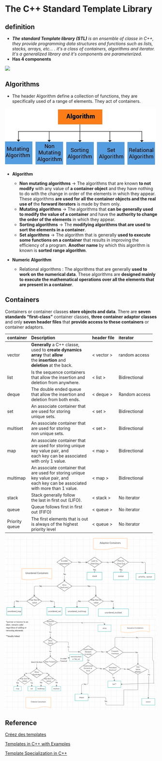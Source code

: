 # The C++ Standard Template Library
## definition
* _**The standard Template library (STL)** is an ensemble of classe in C++, they provide programming data structures and functions
such as lists, stacks, arrays, etc... . it's a class of containers, algorithms and iterator. It's a generalized library and
it's components are parameterized._
* **Has 4 components**

<img src="https://d1m75rqqgidzqn.cloudfront.net/wp-data/2021/03/23180546/23-1024x332.png" width="500">

## Algorithms
* The header Algorithm define a collection of functions, they are specifically used of a range of elements. They act of
containers.

![](img/algorithm-1.jpg)

* **Algorithm**

  * **Non mutating algorithms** → The algorithms that are known **to not modify** with any value of **a container object** and 
  they have nothing to do with the change in order of the elements in which they appear.
  These algorithms **are used for all the container objects and the real use of** the **forward iterators** is made by them only.
  * **Mutating algorithms** → The algorithms that **can be generally used to modify the value of a container** and have the
  **authority to change the order of the elements** in which they appear.
  * **Sorting algorithms** → The **modifying algorithms that are used to sort the elements in a container**.
  * **Set algorithms** → The algorithm that is generally **used to execute some functions on a container** that 
  results in improving the efficiency of a program. **Another name** by which this algorithm is known is **sorted range algorithm**.


* **Numeric Algorithm**
  * Relational algorithms : The algorithms that are generally **used to work on the numerical data**. These algorithms are 
  **designed mainly to execute the mathematical operations over all the elements that are present in a container**.

## Containers
Containers or container classes **store objects and data**. There are **seven standards “first-class”** container classes, 
**three container adaptor classes** and only **seven header files** that **provide access to these containers** or container adaptors.


 | container          | Description                                                                                                                                     | header file | iterator      |
|:-------------------|:------------------------------------------------------------------------------------------------------------------------------------------------|:------------|:--------------|
 | vector             | **Generally** a C++ classe,<br/>used to **create dynamics <br/>array** that **allow**<br/>the **insertion** and<br/>**deletion** at the back.   | < vector >  | random access |
 | list               | Is the sequence containers<br/>that allow the insertion and<br/>deletion from anywhere.                                                         | < list >    | Bidirectional |
 | deque              | The double ended queue<br/>that allow the insertion and<br/>deletion from both ends.                                                            | < deque >   | Random access | 
 | set                | An associate container that<br/> are used for storing<br/>unique sets.                                                                          | < set >     | Bidirectional |
 | multiset           | An associate container that<br/> are used for storing<br/>non unique sets.                                                                      | < set >     | Bidirectional |
 | map                | An associate container that<br/> are used for storing unique<br/>key value pair, and<br/>each key can be associated<br/>with only 1 value.      | < map >     | Bidirectional |
 | multimap           | An associate container that<br/> are used for storing unique<br/>key value pair, and<br/>each key can be associated<br/>with more than 1 value. | < map >     | Bidirectional |
 | stack              | Stack generally follow<br/>the last in first out (LIFO).                                                                                        | < stack >   | No iterator   |
 | queue              | Queue follows first in first<br/>out (FIFO)                                                                                                     | < queue >   | No iterator   |
 | Priority<br/>queue | The first elements that is out<br/>is always of the highest<br/>priority level                                                                  | < queue >   | No iterator   |

[ ![](img/schemB1.png) ](![](img/schemB2.png))
[ ![](img/schemL1.png) ](![](img/schemL2.png))

## Reference

[Créez des templates](https://openclassrooms.com/fr/courses/7137751-programmez-en-oriente-objet-avec-c/7533236-creez-des-templates)

[Templates in C++ with Examples](https://www.geeksforgeeks.org/templates-cpp/)

[Template Specialization in C++](https://www.geeksforgeeks.org/template-specialization-c/)